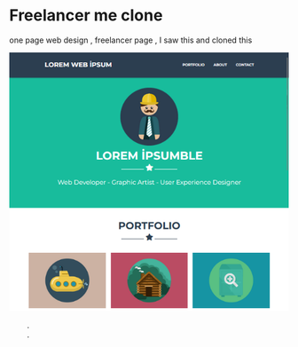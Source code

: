 # Freelancer me clone
 one page web design , freelancer page , I saw this and cloned this

<img src="freelancerme.png">
<p style="margin-left:2rem;">
 .<br>
 .<br>
</p>
